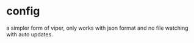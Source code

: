 config
======

a simpler form of viper, only works with json format and no file watching with auto updates.